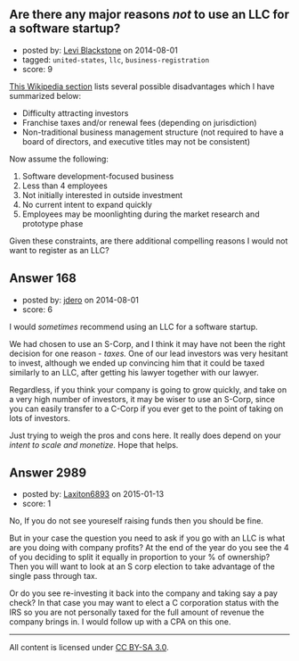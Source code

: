 ## Are there any major reasons *not* to use an LLC for a software startup?

- posted by: [Levi Blackstone](https://stackexchange.com/users/420597/levi-blackstone) on 2014-08-01
- tagged: `united-states`, `llc`, `business-registration`
- score: 9

[This Wikipedia section](http://en.wikipedia.org/wiki/Limited_liability_company#Disadvantages) lists several possible disadvantages which I have summarized below:

 * Difficulty attracting investors
 * Franchise taxes and/or renewal fees (depending on jurisdiction)
 * Non-traditional business management structure (not required to have a board of directors, and executive titles may not be consistent)

Now assume the following:

 1. Software development-focused business
 1. Less than 4 employees
 1. Not initially interested in outside investment
 1. No current intent to expand quickly
 1. Employees may be moonlighting during the market research and prototype phase

Given these constraints, are there additional compelling reasons I would not want to register as an LLC?


## Answer 168

- posted by: [jdero](https://stackexchange.com/users/1972448/jdero) on 2014-08-01
- score: 6

I would *sometimes* recommend using an LLC for a software startup.

We had chosen to use an S-Corp, and I think it may have not been the right decision for one reason - *taxes.* One of our lead investors was very hesitant to invest, although we ended up convincing him that it could be taxed similarly to an LLC, after getting his lawyer together with our lawyer.

Regardless, if you think your company is going to grow quickly, and take on a very high number of investors, it may be wiser to use an S-Corp, since you can easily transfer to a C-Corp if you ever get to the point of taking on lots of investors.

Just trying to weigh the pros and cons here. It really does depend on your *intent to scale and monetize.* Hope that helps.


## Answer 2989

- posted by: [Laxiton6893](https://stackexchange.com/users/2181902/laxiton6893) on 2015-01-13
- score: 1

No, If you do not see youreself raising funds then you should be fine. 

But in your case the question you need to ask if you go with an LLC is what are you doing with company profits? At the end of the year do you see the 4 of you deciding to split it equally in proportion to your % of ownership? Then you will want to look at an S corp election to take advantage of the single pass through tax. 

Or do you see re-investing it back into the company and taking say a pay check? In that case you may want to elect a C corporation status with the IRS so you are not personally taxed for the full amount of revenue the company brings in. I would follow up with a CPA on this one. 



---

All content is licensed under [CC BY-SA 3.0](https://creativecommons.org/licenses/by-sa/3.0/).
